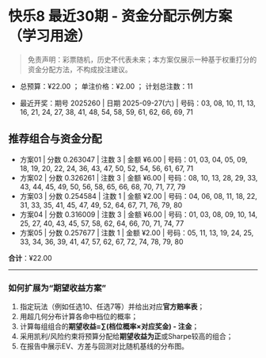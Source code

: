 # 快乐8 最近30期 - 资金分配示例方案（学习用途）

> 免责声明：彩票随机，历史不代表未来；本方案仅展示一种基于权重打分的资金分配方法，不构成投注建议。

- 总预算：¥22.00 ； 单注价格：¥2.00 ； 计划总注数：11

- 最近开奖：期号 2025260 | 日期 2025-09-27(六) | 号码：03, 08, 10, 11, 13, 16, 21, 24, 27, 38, 41, 48, 54, 58, 59, 61, 62, 66, 69, 71


## 推荐组合与资金分配

- 方案01 | 分数 0.263047 | 注数   3 | 金额 ¥6.00 | 号码：01, 03, 04, 05, 09, 18, 19, 20, 22, 24, 36, 43, 47, 50, 52, 54, 56, 61, 67, 71
- 方案02 | 分数 0.326261 | 注数   3 | 金额 ¥6.00 | 号码：08, 10, 13, 28, 29, 33, 43, 44, 45, 49, 50, 56, 58, 65, 66, 68, 70, 71, 77, 79
- 方案03 | 分数 0.254584 | 注数   1 | 金额 ¥2.00 | 号码：04, 06, 08, 11, 18, 22, 31, 33, 35, 41, 45, 47, 49, 52, 64, 67, 71, 76, 79, 80
- 方案04 | 分数 0.316009 | 注数   3 | 金额 ¥6.00 | 号码：01, 03, 08, 09, 10, 14, 25, 27, 40, 43, 45, 57, 58, 62, 64, 66, 70, 71, 74, 77
- 方案05 | 分数 0.257677 | 注数   1 | 金额 ¥2.00 | 号码：05, 11, 13, 19, 24, 25, 33, 34, 36, 39, 41, 47, 57, 62, 67, 72, 74, 78, 79, 80

**合计**：¥22.00


---
### 如何扩展为“期望收益方案”

1) 指定玩法（例如任选10、任选7等）并给出对应**官方赔率表**；
2) 用超几何分布计算各命中档位的概率；
3) 计算每组组合的**期望收益=∑(档位概率×对应奖金) - 注金**；
4) 采用凯利/风险约束将预算分配给**期望收益为正**或Sharpe较高的组合；
5) 在报告中展示EV、方差与回测对比随机基线的分布图。